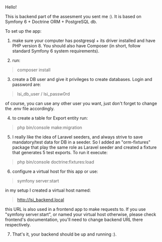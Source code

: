 Hello! 

This is backend part of the assesment you sent me :). 
It is based on Symfony 6 + Doctrine ORM + PostgreSQL db.

To set up the app:

1) make sure your computer has postgresql + its driver installed
and have PHP version 8. You should also have Composer (in short, follow standard Symfony 6 system requirements).


2) run:
> composer install

3) create a DB user and give it privileges to create databases. Login and password are:

> lsi_db_user / lsi_passw0rd

of course, you can use any other user you want, just don't forget to change the .env file accordingly.

4) to create a table for Export entity run:

> php bin/console make:migration


5) I really like the idea of Laravel seeders, and always strive
to save mandatory/test data for DB in a seeder. So I added an "orm-fixtures" package that play the same role as Laravel seeder and created a fixture that generates 5 test exports.
To run it execute:

> php bin/console doctrine:fixtures:load


6) configure a virtual host for this app or use:

> symfony server:start

in my setup I created a virtual host named:

> http://lsi_backend.local

this URL is also used in a frontend app to make requests to. If you use "symfony server:start", or named your virtual host 
otherwise, please check frontend's documentation, you'll need to change backend URL there respectively.

7) That's it, your backend should be up and running :).